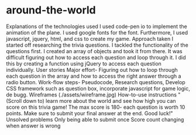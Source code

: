 # around-the-world

Explanations of the technologies used
I used code-pen io to implement the animation of the plane. I used google fonts for the font. Furthermore, I used javascript, jquery, html, and css to create my game.
Approach taken
I started off researching the trivia questions. I tackled the functionality of the questions first. I created an array of objects and took it from there. It was difficult figuring out how to access each question and loop through it. I did this by creating a function using jQuery to access each question individually.
User stories
Major effort- Figuring out how to loop through each question in the array and how to access the right answer through a radio button.
Work-flow steps- Pseudocode, Research questions, Develop CSS framework such as question box, incorporate javascript for game logic, de bugg.
Wireframes
(./assets/wireframe.jpg)
How-to-use instructions
"(Scroll down to) learn more about the world and see how high you can score on this trivia game! The max score is 180- each question is worth 10 points. Make sure to submit your final answer at the end. Good luck!"
Unsolved problems
Only being able to submit once
Score count changing when answer is wrong
